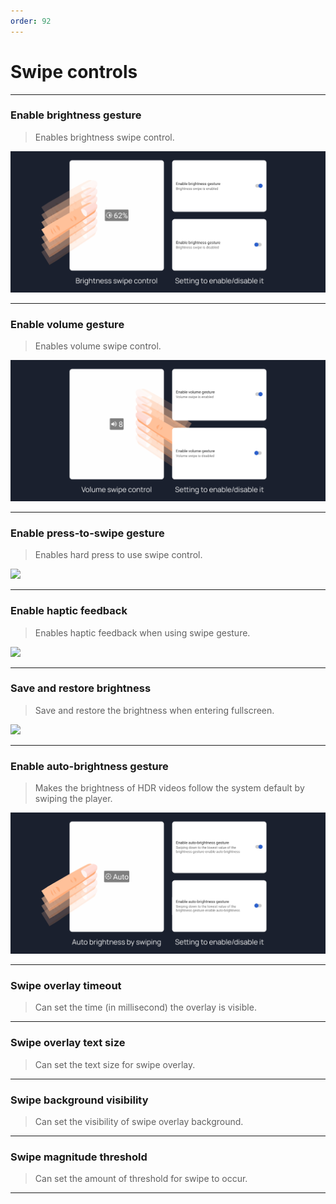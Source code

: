 ```yaml
---
order: 92
---
```

# Swipe controls
---
### Enable brightness gesture
> Enables brightness swipe control.

![](/assets/ytrv/swipe-controls/Enable-brightness-gesture.jpg)

---
### Enable volume gesture
> Enables volume swipe control.

![](/assets/ytrv/swipe-controls/Enable-volume-gesture.jpg)

---
### Enable press-to-swipe gesture
> Enables hard press to use swipe control.

![](/assets/ytrv/swipe-controls/..............)

---
### Enable haptic feedback
> Enables haptic feedback when using swipe gesture.

![](/assets/ytrv/swipe-controls/..............)

---
### Save and restore brightness
> Save and restore the brightness when entering fullscreen.

![](/assets/ytrv/swipe-controls/..............)

---
### Enable auto-brightness gesture
> Makes the brightness of HDR videos follow the system default by swiping the player.

![](/assets/ytrv/swipe-controls/Enable-auto-brightness-gesture.jpg)

---
### Swipe overlay timeout
> Can set the time (in millisecond) the overlay is visible.
---
### Swipe overlay text size
> Can set the text size for swipe overlay.
---
### Swipe background visibility
> Can set the visibility of swipe overlay background.
---
### Swipe magnitude threshold
> Can set the amount of threshold for swipe to occur.
---